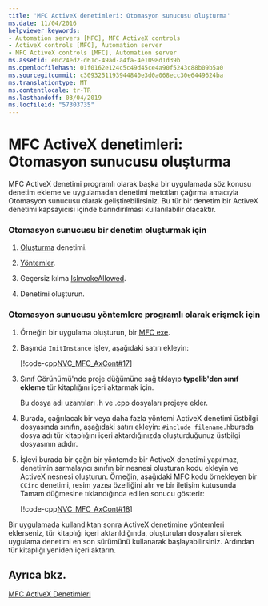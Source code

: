 ```yaml
---
title: 'MFC ActiveX denetimleri: Otomasyon sunucusu oluşturma'
ms.date: 11/04/2016
helpviewer_keywords:
- Automation servers [MFC], MFC ActiveX controls
- ActiveX controls [MFC], Automation server
- MFC ActiveX controls [MFC], Automation server
ms.assetid: e0c24ed2-d61c-49ad-a4fa-4e1098d1d39b
ms.openlocfilehash: 01f0162e124c5c49d45ce4a90f5243c88b09b5a0
ms.sourcegitcommit: c3093251193944840e3d0a068ecc30e6449624ba
ms.translationtype: MT
ms.contentlocale: tr-TR
ms.lasthandoff: 03/04/2019
ms.locfileid: "57303735"
---
```

# <a name="mfc-activex-controls-creating-an-automation-server"></a>MFC ActiveX denetimleri: Otomasyon sunucusu oluşturma

MFC ActiveX denetimi programlı olarak başka bir uygulamada söz konusu denetim ekleme ve uygulamadan denetimi metotları çağırma amacıyla Otomasyon sunucusu olarak geliştirebilirsiniz. Bu tür bir denetim bir ActiveX denetimi kapsayıcısı içinde barındırılması kullanılabilir olacaktır.

### <a name="to-create-a-control-as-an-automation-server"></a>Otomasyon sunucusu bir denetim oluşturmak için

1. [Oluşturma](../mfc/reference/mfc-activex-control-wizard.md) denetimi.

1. [Yöntemler](../mfc/mfc-activex-controls-methods.md).

1. Geçersiz kılma [IsInvokeAllowed](../mfc/reference/colecontrol-class.md#isinvokeallowed).

1. Denetimi oluşturun.

### <a name="to-programmatically-access-the-methods-in-an-automation-server"></a>Otomasyon sunucusu yöntemlere programlı olarak erişmek için

1. Örneğin bir uygulama oluşturun, bir [MFC exe](../mfc/reference/mfc-application-wizard.md).

1. Başında `InitInstance` işlev, aşağıdaki satırı ekleyin:

   [!code-cpp[NVC_MFC_AxCont#17](../mfc/codesnippet/cpp/mfc-activex-controls-creating-an-automation-server_1.cpp)]

1. Sınıf Görünümü'nde proje düğümüne sağ tıklayıp **typelib'den sınıf ekleme** tür kitaplığını içeri aktarmak için.

   Bu dosya adı uzantıları .h ve .cpp dosyaları projeye ekler.

1. Burada, çağrılacak bir veya daha fazla yöntemi ActiveX denetimi üstbilgi dosyasında sınıfın, aşağıdaki satırı ekleyin: `#include filename.h`burada dosya adı tür kitaplığını içeri aktardığınızda oluşturduğunuz üstbilgi dosyasının adıdır.

1. İşlevi burada bir çağrı bir yöntemde bir ActiveX denetimi yapılmaz, denetimin sarmalayıcı sınıfın bir nesnesi oluşturan kodu ekleyin ve ActiveX nesnesi oluşturun. Örneğin, aşağıdaki MFC kodu örnekleyen bir `CCirc` denetimi, resim yazısı özelliğini alır ve bir iletişim kutusunda Tamam düğmesine tıklandığında edilen sonucu gösterir:

   [!code-cpp[NVC_MFC_AxCont#18](../mfc/codesnippet/cpp/mfc-activex-controls-creating-an-automation-server_2.cpp)]

Bir uygulamada kullandıktan sonra ActiveX denetimine yöntemleri eklerseniz, tür kitaplığı içeri aktarıldığında, oluşturulan dosyaları silerek uygulama denetimi en son sürümünü kullanarak başlayabilirsiniz. Ardından tür kitaplığı yeniden içeri aktarın.

## <a name="see-also"></a>Ayrıca bkz.

[MFC ActiveX Denetimleri](../mfc/mfc-activex-controls.md)
